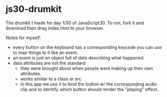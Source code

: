 # js30-drumkit
The drumkit I made for day 1/30 of JavaScript30.
To run, fork it and download then drag index.html to your browser.

Notes for myself:
- every button on the keyboard has a corresponding keycode you can use to map things to it like an event.
- an event is just an object full of data describing what happened.
- data attributes are not the standard
  - they were brought about when people were making up their own attributes.
  - works similar to a class or src.
  - in this app we use it to bind the button w/ the corresponding audio clip and to identify which button should render the "playing" effect.
